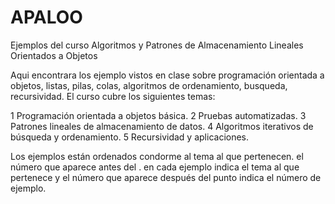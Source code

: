 # APALOO
Ejemplos del curso Algoritmos y Patrones de Almacenamiento Lineales Orientados a Objetos

Aqui encontrara los ejemplo vistos en clase sobre programación orientada a objetos, listas, pilas, colas, algoritmos de ordenamiento, busqueda, recursividad.
El curso cubre los siguientes temas:

1 Programación orientada a objetos básica.
2 Pruebas automatizadas.
3 Patrones lineales de almacenamiento de datos.
4 Algoritmos iterativos de búsqueda y ordenamiento.
5 Recursividad y aplicaciones.

Los ejemplos están ordenados condorme al tema al que pertenecen. el número que aparece antes del . en cada ejemplo indica el tema al que pertenece y el número que aparece después del punto indica el número de ejemplo.